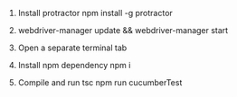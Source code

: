 1. Install protractor
   npm install -g protractor

2. webdriver-manager update && webdriver-manager start

3. Open a separate terminal tab

4. Install npm dependency
   npm i

5. Compile and run 
   tsc
   npm run cucumberTest
